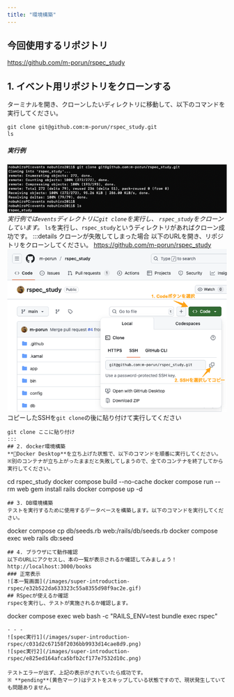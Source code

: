 ```yaml
---
title: "環境構築"
---
```

## 今回使用するリポジトリ
https://github.com/m-porun/rspec_study
## 1. イベント用リポジトリをクローンする
ターミナルを開き、クローンしたいディレクトリに移動して、以下のコマンドを実行してください。
```
git clone git@github.com:m-porun/rspec_study.git
ls
```
##### 実行例
![実行例](/images/super-introduction-rspec/3feb613b7d43ddd77c400e85b28744b0.png)
*実行例では`events`ディレクトリに`git clone`を実行し、
`rspec_study`をクローンしています。*
`ls`を実行し、`rspec_study`というディレクトリがあればクローン成功です。
:::details クローンが失敗してしまった場合
以下のURLを開き、リポジトリをクローンしてください。
 https://github.com/m-porun/rspec_study
![Codeボタン選択](/images/super-introduction-rspec/b5953db609dd0505cef52b5320471c3c.png)
コピーしたSSHを`git clone`の後に貼り付けて実行してください
```
git clone ここに貼り付け
:::
## 2. docker環境構築
**🐳Docker Desktop**を立ち上げた状態で、以下のコマンドを順番に実行してください。
※別のコンテナが立ち上がったままだと失敗してしまうので、全てのコンテナを終了してから実行してください。
```
cd rspec_study
docker compose build --no-cache
docker compose run --rm web gem install rails
docker compose up -d
```
## 3. DB環境構築
テストを実行するために使用するデータベースを構築します。以下のコマンドを実行してください。
```
docker compose cp db/seeds.rb web:/rails/db/seeds.rb
docker compose exec web rails db:seed
```
## 4. ブラウザにて動作確認
以下のURLにアクセスし、本の一覧が表示されるか確認してみましょう！
http://localhost:3000/books
### 正常表示
![本一覧画面](/images/super-introduction-rspec/e32b522da633323c55a8355d98f9ac2e.gif)
## RSpecが使えるか確認
rspecを実行し、テストが実施されるか確認します。
```
docker compose exec web bash -c "RAILS_ENV=test bundle exec rspec"
```
- - -
![spec実行1](/images/super-introduction-rspec/c031d2c67158f2036bb9933d14cae8d9.png)
![spec実行2](/images/super-introduction-rspec/e825ed164afca5bfb2cf177e7532d10c.png)

テストエラーが出ず、上記の表示がされていたら成功です。
※ **pending**(黄色マーク)はテストをスキップしている状態ですので、現状発生していても問題ありません。
